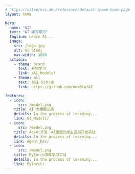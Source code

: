 ```yaml
---
# https://vitepress.dev/reference/default-theme-home-page
layout: home

hero:
  name: "AI"
  text: "AI 学习项目"
  tagline: Learn AI...
  image:
    src: /logo.jpg
    alt: AI Study
    max-width: 1000
  actions:
    - theme: brand
      text: 开始学习
      link: /AI_Models/
    - theme: alt
      text: 前往 GitHub
      link: https://github.com/newStu/AI

features:
  - icon:
      src: /model.png
    title: AI 大模型之美
    details: In the process of learning...
    link: AI_Models/
  - icon:
      src: /model.png
    title: Agent开发：AI重塑云原生应用开发实战
    details: In the process of learning...
    link: Agent_Dev/
  - icon:
      src: /model.png
    title: PyTorch深度学习实战
    details: In the process of learning...
    link: PyTorch/
---
```

